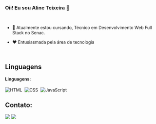 ### Oii! Eu sou Aline Teixeira 👋
<br>

- 🌱 Atualmente estou cursando, Técnico em Desenvolvimento Web Full Stack no Senac.

- ❤️ Entusiasmada pela área de tecnologia

  <br>
  

## Linguagens

#### Linguagens:
![HTML](https://img.shields.io/badge/HTML5-E34F26?style=for-the-badge&logo=html5&logoColor=white)&nbsp;
![CSS](https://img.shields.io/badge/CSS3-1572B6?style=for-the-badge&logo=css3&logoColor=white)&nbsp;
![JavaScript](https://img.shields.io/badge/JavaScript-F7DF1E?style=for-the-badge&logo=javascript&logoColor=black)&nbsp;

## Contato:

<div> 

<a href = "mailto:alinemachadoteixeira@gmail.com
"> <img src="https://img.shields.io/badge/-Gmail-%23333?style=for-the-badge&logo=gmail&logoColor=white" target="_blank"></a>
<a href="https://www.linkedin.com/in/alinemachadoteixeira/" target="_blank"><img src="https://img.shields.io/badge/-LinkedIn-%230077B5?style=for-the-badge&logo=linkedin&logoColor=white"  target="_blank"></a> 



<!-- 
<div  align="center" style="margin-bottom:100px">
    <img width=50% align="center"  src="https://github-readme-streak-stats.herokuapp.com?user=AlineMachadoTeixeira&theme=radical&mode=weekly" /> -->


<!-- <img width=35% align="center" src="https://github-readme-stats-git-main-rafaelalexandrino.vercel.app/api/top-langs/? 
    username=rafaelalexandrino&show_icons=true&theme=radical&layout=compact"/>
    </div>






